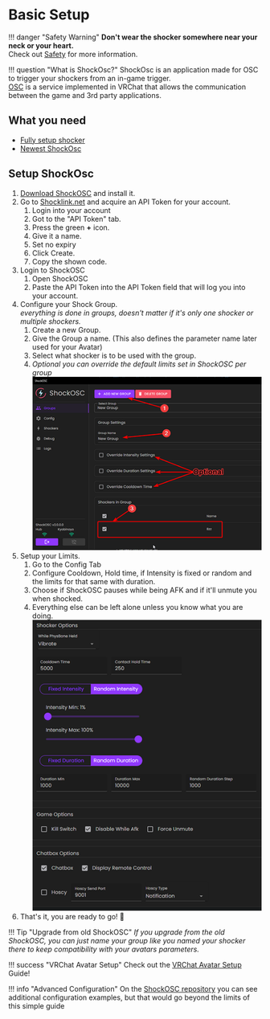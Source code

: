 # Basic Setup

!!! danger "Safety Warning"
    **Don't wear the shocker somewhere near your neck or your heart.**  
    Check out [Safety](../safety/safety-rules.md) for more information.  

!!! question "What is ShockOsc?"
    ShockOsc is an application made for OSC to trigger your shockers from an in-game trigger.  
    [OSC](https://docs.vrchat.com/docs/osc-overview) is a service implemented in VRChat that allows the communication between the game and 3rd party applications.   

## What you need

- [Fully setup shocker](openshock-first-setup.md)
- [Newest ShockOsc](https://github.com/OpenShock/ShockOsc/releases)

## Setup ShockOsc
1. [Download ShockOSC](https://github.com/OpenShock/ShockOsc/releases) and install it. 
2. Go to [Shocklink.net](https://shocklink.net/) and acquire an API Token for your account.
    1. Login into your account
    2. Got to the "API Token" tab.
    3. Press the green **+** icon.
    4. Give it a name.
    5. Set no expiry
    6. Click Create.
    7. Copy the shown code.
3. Login to ShockOSC
    1. Open ShockOSC
    2. Paste the API Token into the API Token field that will log you into your account.
4. Configure your Shock Group.  
*everything is done in groups, doesn't matter if it's only one shocker or multiple shockers.*  
    1. Create a new Group.
    2. Give the Group a name. (This also defines the parameter name later used for your Avatar)  
    3. Select what shocker is to be used with the group.  
    4. *Optional you can override the default limits set in ShockOSC per group*
    ![Group Setup](../static/guides/shockosc/NewShockOSC-GroupSetup.png)  
5. Setup your Limits.
    1. Go to the Config Tab
    2. Configure Cooldown, Hold time, if Intensity is fixed or random and the limits for that same with duration.
    3. Choose if ShockOSC pauses while being AFK and if it'll unmute you when shocked.
    4. Everything else can be left alone unless you know what you are doing.  
    ![Config](../static/guides/shockosc/NewShockOSC_Config.png)
6. That's it, you are ready to go! 🎉 

!!! Tip "Upgrade from old ShockOSC"
    *If you upgrade from the old ShockOSC, you can just name your group like you named your shocker there to keep compatibility with your avatars parameters.*  
    
!!! success "VRChat Avatar Setup"
    Check out the [VRChat Avatar Setup](shockosc-avatar-setup.md) Guide!  

!!! info "Advanced Configuration"
    On the [ShockOSC repository](https://github.com/OpenShock/ShockOsc) you can see additional configuration examples, but that would go beyond the limits of this simple guide